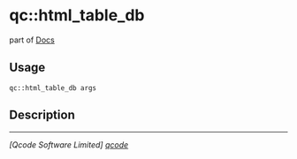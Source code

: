 qc::html_table_db
=================

part of [Docs](.)

Usage
-----
`qc::html_table_db args`

Description
-----------


----------------------------------
*[Qcode Software Limited] [qcode]*

[qcode]: http://www.qcode.co.uk "Qcode Software"